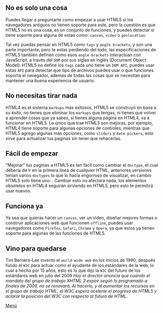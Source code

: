 ## No es solo una cosa

Puedes llegar a preguntarte como empezar a usar HTML5 si los navegadores antiguos no tienen soporte para este, pero la cuestión es que HTML5 no es una cosa, es un conjunto de funciones, y puedes detectar si tiene soporte para alguna de estas como: `canvas`, `video` o `geolocation`.

Tal vez puedas pensar en HTML5 como `tags` y `angle brackets`, y son una parte importante, pero te estas perdiendo del todo, las especificaciones de HTML5 también definen como esos `angle brackets` interactúan con JavaScript, a través del `DOM` por sus siglas en inglés (Document Object Model). HTML5 no define los `tags` cada uno tiene un `DOM API`, puedes usar estas `API` para detectar que tipo de archivos puedes usar o que funciones soporta el navegador, además de todas las cosas que se necesitan para mantener una buena experiencia de usuario.

## No necesitas tirar nada

HTML4 es el sistema `markups` más exitosos, HTML5 se construyó en base a su éxito, no tienes que eliminar los `markups` que tengas, ni tienes que volver a aprender cosas que ya sabes, si tienes alguna página en HTML4, va a funcionar en HTML5.
Lo único que trae HTML5 son mejoras, por ejemplo, HTML4 tiene soporte para algunas opciones de controles, mientras que HTML5 agrego algunas más opciones, como `sliders` y `date pickers`, esto sirve para actualizar tus paginas sin tener que rehacerlas.

## Fácil de empezar

"Mejorar" tus paginas a HTML5 es tan fácil como cambiar el `doctype`, el cual debería de ir en la primera línea de cualquier HTML, anteriores versiones tenían varios `doctypes` lo que lo hacía engorroso de visualizar, en cambio HTML5 solo tiene uno: <!DOCTYPE html>.
Cambiar esto no afectara nada, los elementos obsoletos en HTML4 seguirán sirviendo en HTML5, pero esto te permitirá usar nuevos.

## Funciona ya

Ya sea que quieras hacer un `canvas`, ver un video, diseñar mejores formas o construir aplicaciones web que funcionen `offline`, puedes usar navegadores como `Firefox`, `Safari`, `Chrome` y `Opera`, ya que estos ya tienen soporte para algunas de las funciones de HTML5.

## Vino para quedarse

Tim Berners-Lee invento el `world wide web` en los inicios de 1990, después fundo el `W3C` para actuar como el ayudante de los estándares de la web, lo cual a hecho por 15 años, esto es lo que dijo la `W3C` del futuro de los estándares web en julio del 2009
*Hoy el director anuncia que cuando el mandato del grupo de trabajo XHTML 2 expire según lo programado a finales de 2009, no se renovará. Al hacerlo, y al aumentar los recursos en el grupo de trabajo HTML, el W3C espera acelerar el progreso de HTML5 y aclarar la posición del W3C con respecto al futuro de HTML.*

[Menú](https://github.com/IIKUYY/HTML5/tree/main/README.md)